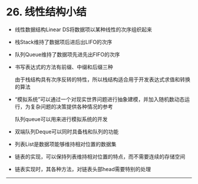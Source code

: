 # 26. 线性结构小结

- 线性数据结构Linear DS将数据项以某种线性的次序组织起来
- 栈Stack维持了数据项后进后出LIFO的次序
- 队列Queue维持了数据项先进先出FIFO的次序
- 书写表达式的方法有前缀、中缀和后缀三种

    由于栈结构具有次序反转的特性，所以栈结构适合用于开发表达式求值和转换的算法

- “模拟系统”可以通过一个对现实世界问题进行抽象建模，并加入随机数动态运行，为复杂问题的决策提供各种情况的参考

    队列queue可以用来进行模拟系统的开发

- 双端队列Deque可以同时具备栈和队列的功能
- 列表List是数据项能够维持相对位置的数据集
- 链表的实现，可以保持列表维持相对位置的特点，而不需要连续的存储空间
- 链表实现时，其各种方法，对链表头部head需要特别的处理

---